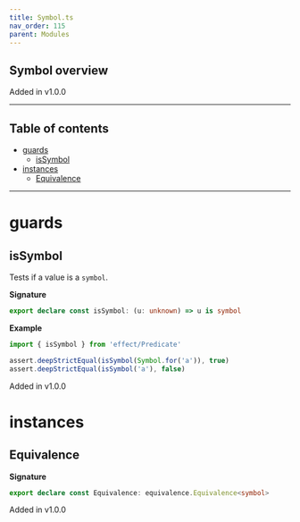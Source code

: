 ```yaml
---
title: Symbol.ts
nav_order: 115
parent: Modules
---
```


## Symbol overview

Added in v1.0.0

---

<h2 class="text-delta">Table of contents</h2>

- [guards](#guards)
  - [isSymbol](#issymbol)
- [instances](#instances)
  - [Equivalence](#equivalence)

---

# guards

## isSymbol

Tests if a value is a `symbol`.

**Signature**

```ts
export declare const isSymbol: (u: unknown) => u is symbol
```

**Example**

```ts
import { isSymbol } from 'effect/Predicate'

assert.deepStrictEqual(isSymbol(Symbol.for('a')), true)
assert.deepStrictEqual(isSymbol('a'), false)
```

Added in v1.0.0

# instances

## Equivalence

**Signature**

```ts
export declare const Equivalence: equivalence.Equivalence<symbol>
```

Added in v1.0.0
